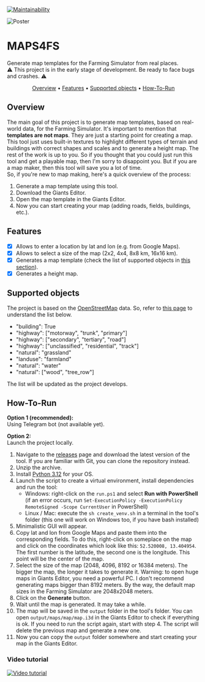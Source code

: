 [![Maintainability](https://api.codeclimate.com/v1/badges/b922fd0a7188d37e61de/maintainability)](https://codeclimate.com/github/iwatkot/maps4fs/maintainability) 

![Poster](https://github-production-user-asset-6210df.s3.amazonaws.com/118521851/298312598-70b04ddf-da8e-4280-9f3c-b15dbcf5c48b.png?X-Amz-Algorithm=AWS4-HMAC-SHA256&X-Amz-Credential=AKIAVCODYLSA53PQK4ZA%2F20240120%2Fus-east-1%2Fs3%2Faws4_request&X-Amz-Date=20240120T233416Z&X-Amz-Expires=300&X-Amz-Signature=a712485dec3168f6555640a12ebd824f705ed3f9b45d9435c9137e207d72f269&X-Amz-SignedHeaders=host&actor_id=118521851&key_id=0&repo_id=745100563)

# MAPS4FS
Generate map templates for the Farming Simulator from real places.<br>
⚠️ This project is in the early stage of development. Be ready to face bugs and crashes. ⚠️

<p align="center">
  <a href="#Overview">Overview</a> •
  <a href="#Features">Features</a> •
  <a href="#Supported-objects">Supported objects</a> •
  <a href="#How-To-Run">How-To-Run</a>
</p>

## Overview
The main goal of this project is to generate map templates, based on real-world data, for the Farming Simulator. It's important to mention that **templates are not maps**. They are just a starting point for creating a map. This tool just uses built-in textures to highlight different types of terrain and buildings with correct shapes and scales and to generate a height map. The rest of the work is up to you. So if you thought that you could just run this tool and get a playable map, then I'm sorry to disappoint you. But if you are a map maker, then this tool will save you a lot of time.<br>
So, if you're new to map making, here's a quick overview of the process:
1. Generate a map template using this tool.
2. Download the Giants Editor.
3. Open the map template in the Giants Editor.
4. Now you can start creating your map (adding roads, fields, buildings, etc.).

## Features
- [x] Allows to enter a location by lat and lon (e.g. from Google Maps).
- [x] Allows to select a size of the map (2x2, 4x4, 8x8 km, 16x16 km).
- [x] Generates a map template (check the list of supported objects in [this section](#supported-objects)).
- [x] Generates a height map.

## Supported objects
The project is based on the [OpenStreetMap](https://www.openstreetmap.org/) data. So, refer to [this page](https://wiki.openstreetmap.org/wiki/Map_Features) to understand the list below.
- "building": True
- "highway": ["motorway", "trunk", "primary"]
- "highway": ["secondary", "tertiary", "road"]
- "highway": ["unclassified", "residential", "track"]
- "natural": "grassland"
- "landuse": "farmland"
- "natural": "water"
- "natural": ["wood", "tree_row"]

The list will be updated as the project develops.

## How-To-Run
**Option 1 (recommended):**<br>
Using Telegram bot (not available yet).<br>

**Option 2:**<br>
Launch the project locally.

1. Navigate to the [releases](https://github.com/iwatkot/maps4fs/releases) page and download the latest version of the tool. If you are familiar with Git, you can clone the repository instead.
2. Unzip the archive.
3. Install [Python 3.12](https://www.python.org/downloads/release/python-3120/) for your OS.
4. Launch the script to create a virtual environment, install dependencies and run the tool:
    - Windows: right-click on the `run.ps1` and select **Run with PowerShell** (if an error occurs, run `Set-ExecutionPolicy -ExecutionPolicy RemoteSigned -Scope CurrentUser` in PowerShell)
    - Linux / Mac: execute the `sh create_venv.sh` in a terminal in the tool's folder (this one will work on Windows too, if you have bash installed)
5. Minimalistic GUI will appear.
6. Copy lat and lon from Google Maps and paste them into the corresponding fields. To do this, right-click on someplace on the map and click on the coordinates which look like this: `52.520008, 13.404954`. The first number is the latitude, the second one is the longitude. This point will be the center of the map.
7. Select the size of the map (2048, 4096, 8192 or 16384 meters). The bigger the map, the longer it takes to generate it. Warning: to open huge maps in Giants Editor, you need a powerful PC. I don't recommend generating maps bigger than 8192 meters. By the way, the default map sizes in the Farming Simulator are 2048x2048 meters.
8. Click on the **Generate** button.
9. Wait until the map is generated. It may take a while.
10. The map will be saved in the `output` folder in the tool's folder. You can open `output/maps/map/map.i3d` in the Giants Editor to check if everything is ok. If you need to run the script again, start with step 4. The script will delete the previous map and generate a new one.
11. Now you can copy the `output` folder somewhere and start creating your map in the Giants Editor.

### Video tutorial
[![Video tutorial](https://img.youtube.com/vi/9Z3Z4Z3Z4Z4/maxresdefault.jpg)](https://youtu.be/9Z3Z4Z3Z4Z4)